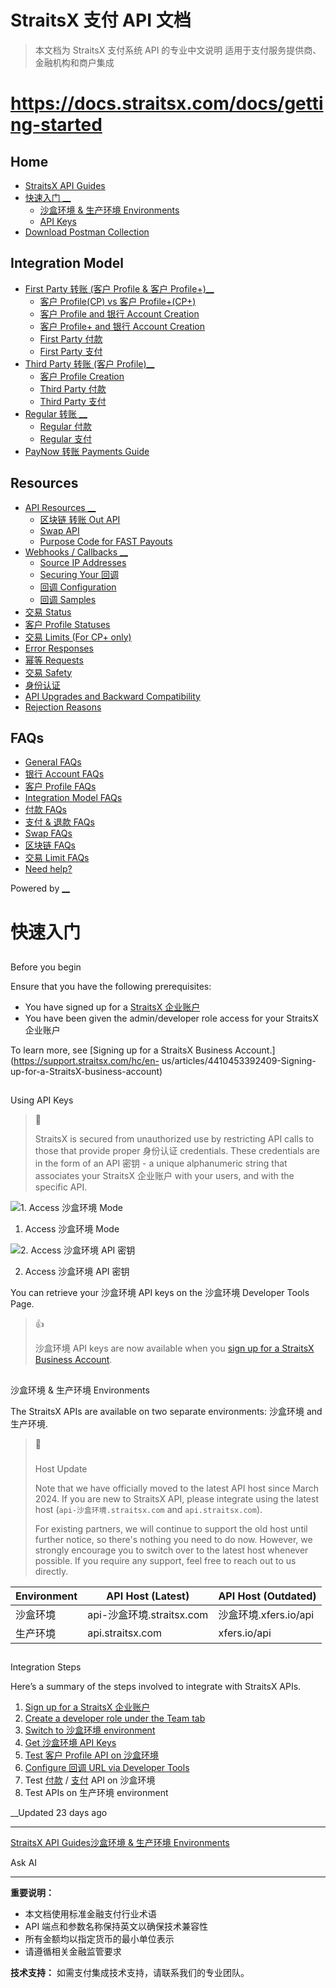 # StraitsX 支付 API 文档

> 本文档为 StraitsX 支付系统 API 的专业中文说明
> 适用于支付服务提供商、金融机构和商户集成

# https://docs.straitsx.com/docs/getting-started

## Home

  * [StraitsX API Guides](/docs/introduction)
  * [快速入门 __](/docs/getting-started)
    * [沙盒环境 & 生产环境 Environments](/docs/沙盒环境-生产环境-environments)
    * [API Keys](/docs/api-keys)
  * [Download Postman Collection](/docs/download-postman-collection)

## Integration Model

  * [First Party 转账 (客户 Profile & 客户 Profile+)__](/docs/first-party-转账)
    * [客户 Profile(CP) vs 客户 Profile+(CP+)](/docs/客户-profilecp-vs-客户-profilecp)
    * [ 客户 Profile and 银行 Account Creation](/docs/客户-profile-and-银行-account-creation)
    * [客户 Profile+ and 银行 Account Creation](/docs/客户-profile-and-银行-account-creation-1)
    * [First Party 付款](/docs/first-party-付款)
    * [First Party 支付](/docs/first-party-支付)
  * [Third Party 转账 (客户 Profile)__](/docs/third-party-转账)
    * [客户 Profile Creation](/docs/客户-profile-creation)
    * [ Third Party 付款](/docs/third-party-付款)
    * [Third Party 支付](/docs/third-party-支付)
  * [Regular 转账 __](/docs/regular-转账)
    * [Regular 付款](/docs/regular-付款)
    * [ Regular 支付](/docs/regular-支付)
  * [PayNow 转账 Payments Guide](/docs/PayNow-转账-payments-guide)

## Resources

  * [API Resources __](/docs/区块链-转账-out-guide)
    * [区块链 转账 Out API](/docs/区块链-转账-out-guide)
    * [ Swap API](/docs/swap-api)
    * [Purpose Code for FAST Payouts](/docs/purpose-code-for-FAST-payouts)
  * [Webhooks / Callbacks __](/docs/source-ip-addresses)
    * [Source IP Addresses](/docs/source-ip-addresses)
    * [ Securing Your 回调](/docs/securing-your-回调)
    * [回调 Configuration](/docs/回调-configuration)
    * [回调 Samples](/docs/回调-samples)
  * [交易 Status](/docs/交易-status)
  * [客户 Profile Statuses](/docs/客户-profile-statuses)
  * [交易 Limits (For CP+ only)](/docs/交易-limits-for-cp-only)
  * [Error Responses](/docs/errors)
  * [幂等 Requests](/docs/幂等-requests)
  * [交易 Safety](/docs/交易-safety)
  * [身份认证](/docs/身份认证)
  * [API Upgrades and Backward Compatibility](/docs/backward-compatibility)
  * [Rejection Reasons](/docs/rejection-reasons)

## FAQs

  * [General FAQs](/docs/common-faqs)
  * [银行 Account FAQs](/docs/银行-account-faqs)
  * [客户 Profile FAQs](/docs/客户-profile-faqs)
  * [Integration Model FAQs](/docs/integration-model-faqs)
  * [付款 FAQs](/docs/付款-faqs)
  * [支付 & 退款 FAQs](/docs/支付-faqs)
  * [Swap FAQs](/docs/swap-faqs)
  * [区块链 FAQs](/docs/区块链-faqs)
  * [交易 Limit FAQs](/docs/交易-limit-faqs)
  * [Need help?](/docs/support)

Powered by [ __](https://readme.com?ref_src=hub&project=straitsx)

# 快速入门

##

Before you begin

Ensure that you have the following prerequisites:

  * You have signed up for a [StraitsX 企业账户](https://www.straitsx.com/sg/sign-up)
  * You have been given the admin/developer role access for your StraitsX 企业账户

To learn more, see [Signing up for a StraitsX Business
Account.](https://support.straitsx.com/hc/en-
us/articles/4410453392409-Signing-up-for-a-StraitsX-business-account)

##

Using API Keys

> 🔐
>
> StraitsX is secured from unauthorized use by restricting API calls to those
> that provide proper 身份认证 credentials. These credentials are in the
> form of an API 密钥 - a unique alphanumeric string that associates your
> StraitsX 企业账户 with your users, and with the specific API.

![1. Access 沙盒环境
Mode](https://files.readme.io/c49208f-f2272c8-production_mode.png)

  1. Access 沙盒环境 Mode

![2. Access 沙盒环境 API 密钥](https://files.readme.io/1a86bbf-sandbox_key.png)

  2. Access 沙盒环境 API 密钥

You can retrieve your 沙盒环境 API keys on the 沙盒环境 Developer Tools Page.

> 👍
>
> 沙盒环境 API keys are now available when you [sign up for a StraitsX Business
> Account](https://www.straitsx.com/sg/sign-up).

##

沙盒环境 & 生产环境 Environments

The StraitsX APIs are available on two separate environments: 沙盒环境 and
生产环境.

> 🚧
>
> ###
>
> Host Update
>
> Note that we have officially moved to the latest API host since March 2024.
> If you are new to StraitsX API, please integrate using the latest host
> (`api-沙盒环境.straitsx.com` and `api.straitsx.com`).
>
> For existing partners, we will continue to support the old host until
> further notice, so there's nothing you need to do now. However, we strongly
> encourage you to switch over to the latest host whenever possible. If you
> require any support, feel free to reach out to us directly.

Environment| API Host (Latest)| API Host (Outdated)  
---|---|---  
沙盒环境| api-沙盒环境.straitsx.com| 沙盒环境.xfers.io/api  
生产环境| api.straitsx.com| xfers.io/api  
  
##

Integration Steps

Here’s a summary of the steps involved to integrate with StraitsX APIs.

  1. [Sign up for a StraitsX 企业账户](https://www.straitsx.com/sg/sign-up)
  2. [Create a developer role under the Team tab](https://support.straitsx.com/hc/en-us/articles/4410434330777-How-to-add-more-users-into-my-account-)
  3. [Switch to 沙盒环境 environment](doc:沙盒环境-生产环境-environments)
  4. [Get 沙盒环境 API Keys](doc:api-keys)
  5. [Test 客户 Profile API on 沙盒环境](doc:get-started)
  6. [Configure 回调 URL via Developer Tools](doc:回调-configuration)
  7. Test [付款](doc:get-started-with-付款-api) / [支付](doc:get-started-with-支付-api) API on 沙盒环境
  8. Test APIs on 生产环境 environment

__Updated 23 days ago

* * *

[StraitsX API Guides](/docs/introduction)[沙盒环境 & 生产环境
Environments](/docs/沙盒环境-生产环境-environments)

Ask AI



---

**重要说明：**
- 本文档使用标准金融支付行业术语
- API 端点和参数名称保持英文以确保技术兼容性
- 所有金额均以指定货币的最小单位表示
- 请遵循相关金融监管要求

**技术支持：**
如需支付集成技术支持，请联系我们的专业团队。
